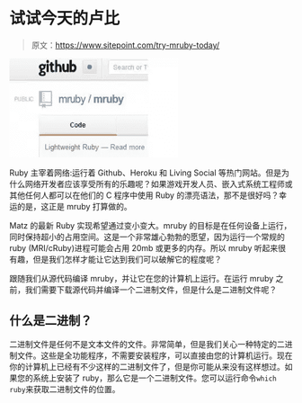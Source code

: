 # 试试今天的卢比

> 原文：<https://www.sitepoint.com/try-mruby-today/>

![](img/3f895482c14ddb5d749668491edf18e8.png "Capture")

Ruby 主宰着网络:运行着 Github、Heroku 和 Living Social 等热门网站。但是为什么网络开发者应该享受所有的乐趣呢？如果游戏开发人员、嵌入式系统工程师或其他任何人都可以在他们的 C 程序中使用 Ruby 的漂亮语法，那不是很好吗？幸运的是，这正是 mruby 打算做的。

Matz 的最新 Ruby 实现希望通过变小变大。mruby 的目标是在任何设备上运行，同时保持超小的占用空间。这是一个非常雄心勃勃的愿望，因为运行一个常规的 ruby (MRI/cRuby)进程可能会占用 20mb 或更多的内存。所以 mruby 听起来很有趣，但是我们怎样才能让它达到我们可以破解它的程度呢？

跟随我们从源代码编译 mruby，并让它在您的计算机上运行。在运行 mruby 之前，我们需要下载源代码并编译一个二进制文件，但是什么是二进制文件呢？

## 什么是二进制？

二进制文件是任何不是文本文件的文件。非常简单，但是我们关心一种特定的二进制文件。这些是全功能程序，不需要安装程序，可以直接由您的计算机运行。现在你的计算机上已经有不少这样的二进制文件了，但是你可能从来没有这样想过。如果您的系统上安装了 ruby，那么它是一个二进制文件。您可以运行命令`which ruby`来获取二进制文件的位置。